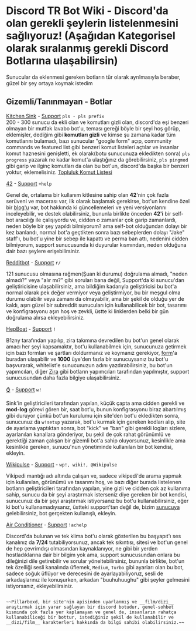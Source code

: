 # Discord TR Bot Wiki - Discord'da olan gerekli şeylerin listelenmesini sağlıyoruz! (Aşağıdan Kategorisel olarak sıralanmış gerekli Discord Botlarına ulaşabilirsin)
Sunucular da eklenmesi gereken botların tür olarak ayrılmasıyla beraber, güzel bir şey ortaya koymak istedim

## Gizemli/Tanınmayan - Botlar

[Kitchen Sink](https://discord.com/oauth2/authorize?client_id=236726289665490944&scope=bot) - [Support](https://discord.gg/m2VkfaFAYj)   `pls - pls prefix`                                            
200 - 300 sunucu da ekli olan ve komutları gizli olan, discord'da eşi benzeri olmayan bir mutfak lavabo bot'u, teması gereği böyle bir şeyi hoş görüp, eklemişler, dediğim gibi __komutları gizli__ ve kimse şu zamana kadar tüm komutlarını bulamadı, bazı sunucular "google form" açıp, community commands ve featured list gibi benzeri komut listeleri açtılar ve insanlar komut haznesini genişletti, ek olarak(botu sunucunuza ekledikten sonra) `pls progress` yazarak ne kadar komut'a ulaştığınız da görebilirsiniz, `pls pingmod` gibi garip ve ilginç komutları da olan bu bot'un, discord'da başka bir benzeri yoktur, eklemelisiniz. [Topluluk Komut Listesi](https://docs.google.com/document/d/1NOwcwYn5uqcETbojVleyu80adNxuclUj0TTSWWLbOfs/edit#heading=h.mksknmwmz3te)

[42](http://42.rockett.space/join) - [Support](https://discord.com/invite/mcfU4Qtr)   `+help`  

Genel de, ortalama bir kullanım kitlesine sahip olan __42__'nin çok fazla serüveni ve macerası var, ilk olarak başlamak gerekirse, bot'un kendine özel bir [blog'u](https://42.rockett.space/) var, bot hakkında ki güncellemeleri ve yeni versiyonlarını inceleyebilir, ve destek olabilirsiniz, bununla birlikte önceden __42'i__ bir self-bot aracılığı ile çalışıyordu ve, cidden o zamanlar çok garip zamanlardı, neden böyle bir şey yapıldı bilmiyorum? ama self-bot olduğundan dolayı bir kez banlandı, normal bot'a geçtikten sonra bazı sebeplerden dolayı "Jake" staff'ı, bu bot'u yine bir sebep ile kapattı ve perma ban attı, nedenini cidden bilmiyorum, support sunucusunda ki duyurular kısmından, neden olduğuna dair bazı şeylere erişebilirsiniz.

[Redditbot](https://discord.com/oauth2/authorize?client_id=173203149203439616&scope=bot) - [Support](https://discord.gg/0yj0rF70v1ckhAhU)   `r/`

121 sunucusu olmasına rağmen(Şuan ki durumu) doğrulama almadı, "neden almadı?" veya "alır mı?" gibi soruları bana değil,  Support'da ki sunucu'dan geliştiricisine ulaşabilirsiniz, ama bildiğim kadarıyla geliştiricisi bu bot'a normal olarak pek değer vermiyor veya geliştirmiyor, bu bir meşgul olma durumu olabilir veya zamanı da olmayabilir, ama bir şekil de olduğu yer de kaldı, aşırı güzel bir subreddit sunucuları için kullanabilicek bir bot, tasarımı ve konfigrasyonu aşırı hoş ve zevkli, üstte ki linklerden belki bir gün doğrulama alırsa ekleyebilirsiniz.

[HepBoat](https://discord.com/oauth2/authorize?client_id=520047158104424488&scope=bot&permissions=8) - [Support](https://zira.ovh/support)   `!`

B1zny tarafından yapılıp, zira takımına devredilen bu bot'un genel olarak amacı her şeyi kapsamaktır, bot'u kullanabilmek için, sunucunuza getirmek için bazı formları ve şartları doldurmanız ve koymanız gerekiyor, [form](https://hep.gg/form-hbwhitelist/)'a buradan ulaşabilir ve **1000** üye'den fazla bir sunucuysanız bu bot'u başvurarak, whitelist'e sunucunuzun adını yazdırabilirsiniz, bu bot'un yapımcıları, diğer [Zira](https://zira.ovh/invite) gibi botların yapımcıları tarafından yapılmıştır, support sunucusundan daha fazla bilgiye ulaşabilirsiniz.

[⌚](https://sink.discord.bot/%E2%8C%9A) - [Support](https://discord.gg/m2VkfaFAYj)   `w!`

Sink'in geliştiricileri tarafından yapılan, küçük çapta ama cidden gerekli ve **mod-log** görevi gören bir, saat bot'u, bunun konfigrasyonu biraz abartılmış gibi duruyor çünkü bot'un kurulumu için site'den bot'u ekledikten sonra, sunucunuz da `w!setup` yazarak, bot'u kurmak için gereken kodları alıp, site de ayarlama yaptıktan sonra, bot "kick" ve "ban" gibi gerekli logları sizlere, ayarlanılan kanallara gönderiyor, bu şekil de çok rahat görünümlü ve gerektiği zaman çalışan bir gizemli bot'a sahip oluyorsunuz, kesinlikle ama kesinlikle gereken, sunucu'nun yönetiminde kullanılan bir bot kendisi, ekleyin. 

[Wikipulse](https://discordapp.com/oauth2/authorize?client_id=242191257202458624&scope=bot) - [Support](https://discord.gg/m2VkfaFAYj) - `wp!, wiki!, @Wikipulse`

Vikipedi mantığı adı altında çalışan ve, sadece vikipedi'de arama yapmak için kullanılan, görünümü ve tasarımı hoş, ve bazı diğer burada listelenen botların geliştiricileri tarafından yapılan, yine gizli ve cidden çok az kullanıma sahip, sunucu da bir şeyi araştırmak isterseniz diye gereken bir bot kendisi, sunucunuz da bir şeyi araştırmak istiyorsanız bu bot'u kullanabilirsiniz, eğer ki bot'u kullanamadıysanız, üstteki support'tan değil de, bizim [sunucuya](https://discord.gg/hgh7qgZ) gelebilirsiniz, bot gerçekten kullanışlı, ekleyin.

[Air Conditioner](https://discord.com/oauth2/authorize?client_id=735857612293275690&scope=bot&permissions=36818176) - [Support](https://discord.com/invite/8ZqctVY) `!achelp`

Discord'da bulunan ve tek klima bot'u olarak gösterilen bu başyapıt'ı ses kanalınız da __7/24__ tutabiliyorsunuz, ancak tek sıkıntısı, sitesi ve bot'un genel de hep çevrimdışı olmasından kaynaklanıyor, ne gibi bir yerden hostladıklarına dair bir bilgim yok ama, support sunucusundan onlara bu dileğinizi dile getirebilir ve sorular yöneltebilirsiniz, bununla birlikte, bot'un tek özelliği sesli kanalında üflemek, `Medium`, `Turbo` gibi ayarları olan bu bot, sadece soğuk üflüyor ve derecesini de ayarlayabiliyoruz, sesli de arkadaşlarınız ile konuşurken, arkadan "buuhuhuughu" gibi şeyler gelmesini istiyorsanız, ekleyebilirsiniz.

~~~[Pillarboxd](https://discord.com/api/oauth2/authorize?client_id=581122842436042752&permissions=92160&scope=bot) - [Support] ⚠️ Destek Sunucusu Bulunmuyor - `!helplb`

~~Pillarboxd, bir site'nin apisinden uyarlanmış ve __film/dizi__ araştırmak için yarar sağlayan bir discord botudur, genel-sohbet kısmında çok fazla yer kaplamayan ve genel de, insanların rahatça kullanabiliceği bir bottur, istediğiniz şekil de kullanabilir ve __dizi/film__ karakterleri hakkında da bilgi sahibi olabilirsiniz.~~
